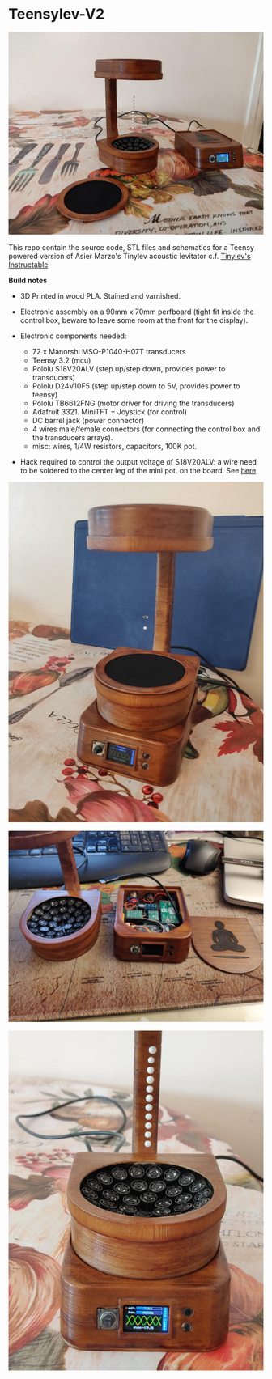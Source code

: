 # Teensylev-V2


<img src="./Teensylev4.jpg" height="400">


This repo contain the source code, STL files and schematics for a Teensy powered version of Asier Marzo's Tinylev acoustic levitator c.f. [Tinylev's Instructable](https://www.instructables.com/id/Acoustic-Levitator/)

**Build notes**

- 3D Printed in wood PLA. Stained and varnished. 

- Electronic assembly on a 90mm x 70mm perfboard (tight fit inside the control box, beware to leave some room at the front for the display). 

- Electronic components needed:  
   - 72 x Manorshi MSO-P1040-H07T transducers
   - Teensy 3.2 (mcu)
   - Pololu S18V20ALV (step up/step down, provides power to transducers) 
   - Pololu D24V10F5 (step up/step down to 5V, provides power to teensy) 
   - Pololu TB6612FNG (motor driver for driving the transducers)
   - Adafruit 3321. MiniTFT + Joystick (for control)
   - DC barrel jack (power connector)
   - 4 wires male/female connectors (for connecting the control box and the transducers arrays). 
   - misc: wires, 1/4W resistors, capacitors, 100K pot.

- Hack required to control the output voltage of S18V20ALV: a wire need to be soldered to the center leg of the mini pot. on the board. See [here](./Schematics/hack-S18V20ALV.png)

![Teensylev-V2](./Teensylev.jpg)

![Teensylev-V2-2](./Teensylev2.jpg)

![Teensylev-V2-3](./Teensylev3.jpg)




